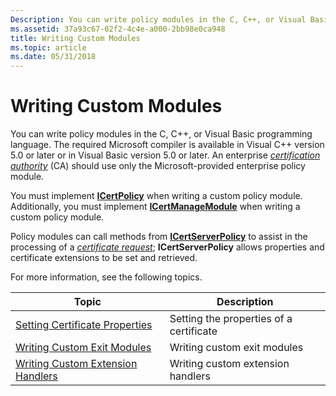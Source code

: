 ```yaml
---
Description: You can write policy modules in the C, C++, or Visual Basic programming language.
ms.assetid: 37a93c67-02f2-4c4e-a000-2bb98e0ca948
title: Writing Custom Modules
ms.topic: article
ms.date: 05/31/2018
---
```


# Writing Custom Modules

You can write policy modules in the C, C++, or Visual Basic programming language. The required Microsoft compiler is available in Visual C++ version 5.0 or later or in Visual Basic version 5.0 or later. An enterprise [*certification authority*](https://msdn.microsoft.com/library/ms721572(v=VS.85).aspx) (CA) should use only the Microsoft-provided enterprise policy module.

You must implement [**ICertPolicy**](/windows/desktop/api/Certpol/nn-certpol-icertpolicy) when writing a custom policy module. Additionally, you must implement [**ICertManageModule**](/windows/desktop/api/Certmod/nn-certmod-icertmanagemodule) when writing a custom policy module.

Policy modules can call methods from [**ICertServerPolicy**](/windows/desktop/api/Certif/nn-certif-icertserverpolicy) to assist in the processing of a [*certificate request*](https://msdn.microsoft.com/library/ms721572(v=VS.85).aspx); **ICertServerPolicy** allows properties and certificate extensions to be set and retrieved.

For more information, see the following topics.



| Topic                                                                      | Description                             |
|----------------------------------------------------------------------------|-----------------------------------------|
| [Setting Certificate Properties](setting-certificate-properties.md)       | Setting the properties of a certificate |
| [Writing Custom Exit Modules](writing-custom-exit-modules.md)             | Writing custom exit modules             |
| [Writing Custom Extension Handlers](writing-custom-extension-handlers.md) | Writing custom extension handlers       |



 

 

 



